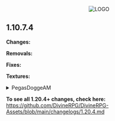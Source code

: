 <p align="center">
  <img src="https://i.imgur.com/NKR7Zhz.png" alt="LOGO"/>
</p>
     
## 1.10.7.4

**Changes:**

**Removals:**

**Fixes:**

**Textures:**
<details closed>
<summary>PegasDoggeAM</summary>
<br>

</details>


**To see all 1.20.4+ changes, check here:**
https://github.com/DivineRPG/DivineRPG-Assets/blob/main/changelogs/1.20.4.md
